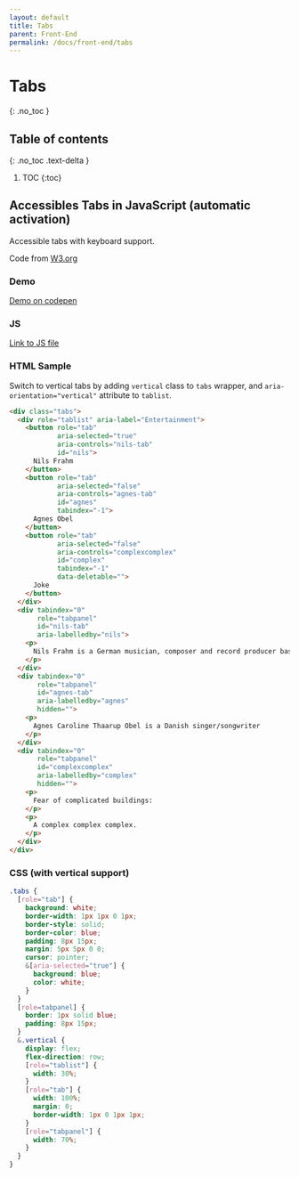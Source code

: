 ```yaml
---
layout: default
title: Tabs
parent: Front-End
permalink: /docs/front-end/tabs
---
```


# Tabs
{: .no_toc }

## Table of contents
{: .no_toc .text-delta }

1. TOC
{:toc}

## Accessibles Tabs in JavaScript (automatic activation)
Accessible tabs with keyboard support.

Code from [W3.org](https://www.w3.org/TR/wai-aria-practices-1.1/examples/tabs/tabs-1/tabs.html)

### Demo
[Demo on codepen](https://codepen.io/mariecomet/pen/gOPyVga)

### JS

[Link to JS file](assets/js/tabs.js)

### HTML Sample

Switch to vertical tabs by adding `vertical` class to `tabs` wrapper, and `aria-orientation="vertical"` attribute to `tablist`.

```html
<div class="tabs">
  <div role="tablist" aria-label="Entertainment">
    <button role="tab"
            aria-selected="true"
            aria-controls="nils-tab"
            id="nils">
      Nils Frahm
    </button>
    <button role="tab"
            aria-selected="false"
            aria-controls="agnes-tab"
            id="agnes"
            tabindex="-1">
      Agnes Obel
    </button>
    <button role="tab"
            aria-selected="false"
            aria-controls="complexcomplex"
            id="complex"
            tabindex="-1"
            data-deletable="">
      Joke
    </button>
  </div>
  <div tabindex="0"
       role="tabpanel"
       id="nils-tab"
       aria-labelledby="nils">
    <p>
      Nils Frahm is a German musician, composer and record producer based in Berlin.
    </p>
  </div>
  <div tabindex="0"
       role="tabpanel"
       id="agnes-tab"
       aria-labelledby="agnes"
       hidden="">
    <p>
      Agnes Caroline Thaarup Obel is a Danish singer/songwriter
    </p>
  </div>
  <div tabindex="0"
       role="tabpanel"
       id="complexcomplex"
       aria-labelledby="complex"
       hidden="">
    <p>
      Fear of complicated buildings:
    </p>
    <p>
      A complex complex complex.
    </p>
  </div>
</div>
```

### CSS (with vertical support)

```css
.tabs {
  [role="tab"] {
    background: white;
    border-width: 1px 1px 0 1px;
    border-style: solid;
    border-color: blue;
    padding: 8px 15px;
    margin: 5px 5px 0 0;
    cursor: pointer;
    &[aria-selected="true"] {
      background: blue;
      color: white;
    }
  }
  [role=tabpanel] {
    border: 1px solid blue;
    padding: 8px 15px;
  }
  &.vertical {
    display: flex;
    flex-direction: row;
    [role="tablist"] {
      width: 30%;
    }
    [role="tab"] {
      width: 100%;
      margin: 0;
      border-width: 1px 0 1px 1px;
    }
    [role="tabpanel"] {
      width: 70%;
    }
  }
}
```

